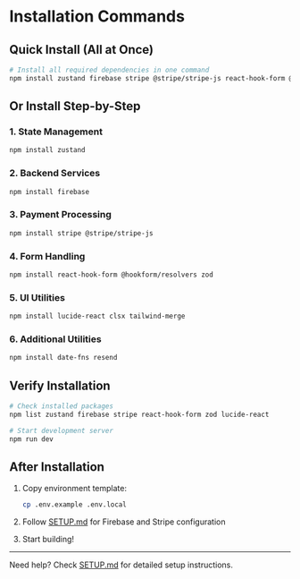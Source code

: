 # Installation Commands

## Quick Install (All at Once)

```bash
# Install all required dependencies in one command
npm install zustand firebase stripe @stripe/stripe-js react-hook-form @hookform/resolvers zod lucide-react clsx tailwind-merge date-fns resend
```

## Or Install Step-by-Step

### 1. State Management
```bash
npm install zustand
```

### 2. Backend Services
```bash
npm install firebase
```

### 3. Payment Processing
```bash
npm install stripe @stripe/stripe-js
```

### 4. Form Handling
```bash
npm install react-hook-form @hookform/resolvers zod
```

### 5. UI Utilities
```bash
npm install lucide-react clsx tailwind-merge
```

### 6. Additional Utilities
```bash
npm install date-fns resend
```

## Verify Installation

```bash
# Check installed packages
npm list zustand firebase stripe react-hook-form zod lucide-react

# Start development server
npm run dev
```

## After Installation

1. Copy environment template:
   ```bash
   cp .env.example .env.local
   ```

2. Follow [SETUP.md](./SETUP.md) for Firebase and Stripe configuration

3. Start building!

---

Need help? Check [SETUP.md](./SETUP.md) for detailed setup instructions.
